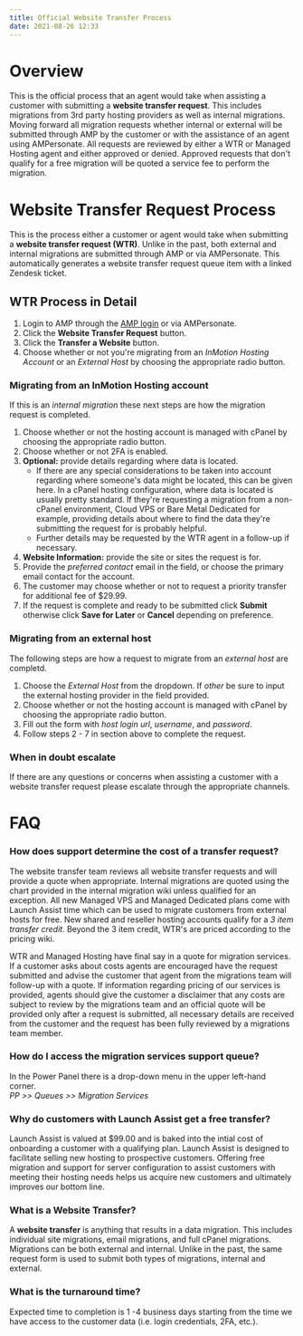 ```yaml
---
title: Official Website Transfer Process
date: 2021-08-26 12:33
---
```


# Overview 

This is the official process that an agent would take when assisting a customer
with submitting a **website transfer request**. This includes migrations from 3rd
party hosting providers as well as internal migrations. Moving forward all
migration requests whether internal or external will be submitted through AMP by
the customer or with the assistance of an agent using AMPersonate. All requests
are reviewed by either a WTR or Managed Hosting agent and either approved or
denied. Approved requests that don't qualify for a free migration will be quoted
a service fee to perform the migration. 


# Website Transfer Request Process

This is the process either a customer or agent would take when submitting a
**website transfer request (WTR)**. Unlike in the past, both external and internal
migrations are submitted through AMP or via AMPersonate.  This automatically
generates a website transfer request queue item with a linked Zendesk ticket. 

## WTR Process in Detail

1. Login to AMP through the [AMP
login](https://secure1.inmotionhosting.com/index/login) or via AMPersonate. 
2. Click the **Website Transfer Request** button.
3. Click the **Transfer a Website** button. 
4. Choose whether or not you're migrating from an _InMotion Hosting Account_ or an
	 _External Host_ by choosing the appropriate radio button.

### Migrating from an InMotion Hosting account

If this is an _internal migration_ these next steps are how the migration
request is completed.

1. Choose whether or not the hosting account is managed with cPanel by choosing
	 the appropriate radio button.
2. Choose whether or not 2FA is enabled.
3. **Optional:** provide details regarding where data is located. 
	 - If there are any special considerations to be taken into account regarding
		 where someone's data might be located, this can be given here. In a cPanel
		 hosting configuration, where data is located is usually pretty standard. If
		 they're requesting a migration from a non-cPanel environment, Cloud VPS or
		 Bare Metal Dedicated for example, providing details about where to find the
		 data they're submitting the request for is probably helpful.
	 - Further details may be requested by the WTR agent in a follow-up if
		 necessary.
4. **Website Information:** provide the site or sites the request is for.
5. Provide the _preferred contact_ email in the field, or choose the primary
	 email contact for the account. 
6. The customer may choose whether or not to request a priority transfer for
	 additional fee of $29.99.
7. If the request is complete and ready to be submitted click **Submit**
	 otherwise click **Save for Later** or **Cancel** depending on preference.

### Migrating from an external host

The following steps are how a request to migrate from an _external host_ are
completd. 

1. Choose the _External Host_ from the dropdown.  If _other_ be sure to input
	 the external hosting provider in the field provided.
2. Choose whether or not the hosting account is managed with cPanel by choosing
	 the appropriate radio button.
3. Fill out the form with _host login url_, _username_, and _password_.  
4. Follow steps 2 - 7 in section above to complete the request. 

### When in doubt escalate

If there are any questions or concerns when assisting a customer with a website
transfer request please escalate through the appropriate channels. 

# FAQ

### How does support determine the cost of a transfer request?

The website transfer team reviews all website transfer requests and will provide
a quote when appropriate. Internal migrations are quoted using the chart
provided in the internal migration wiki unless qualified for an exception. All
new Managed VPS and Managed Dedicated plans come with Launch Assist time which
can be used to migrate customers from external hosts for free. New shared and
reseller hosting accounts qualify for a _3 item transfer credit_. Beyond the 3
item credit, WTR's are priced according to the pricing wiki.

WTR and Managed Hosting have final say in a quote for migration services. If a
customer asks about costs agents are encouraged have the request submitted and
advise the customer that agent from the migrations team will follow-up with a
quote. If information regarding pricing of our services is provided, agents
should give the customer a disclaimer that any costs are subject to review by
the migrations team and an official quote will be provided only after a request
is submitted, all necessary details are received from the customer and the
request has been fully reviewed by a migrations team member. 

### How do I access the migration services support queue?

In the Power Panel there is a drop-down menu in the upper left-hand corner.  
_PP >> Queues >> Migration Services_ 

### Why do customers with Launch Assist get a free transfer?

Launch Assist is valued at $99.00 and is baked into the intial cost of
onboarding a customer with a qualifying plan. Launch Assist is designed to
facilitate selling new hosting to prospective customers. Offering free migration
and support for server configuration to assist customers with meeting their
hosting needs helps us acquire new customers and ultimately improves our bottom
line. 

### What is a Website Transfer?

A **website transfer** is anything that results in a data migration. This
includes individual site migrations, email migrations, and full cPanel migrations. 
Migrations can be both external and internal. Unlike in the past, the same
request form is used to submit both types of migrations, internal and external. 

### What is the turnaround time?

Expected time to completion is 1 -4 business days starting from the time we have
access to the customer data (i.e. login credentials, 2FA, etc.).

